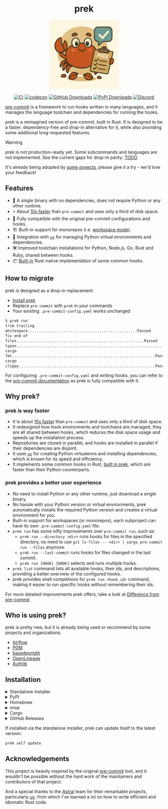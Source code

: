 <div align="center">

# prek

<img width="220" alt="prek" src="./docs/assets/logo.png" />

[![CI](https://github.com/j178/prek/actions/workflows/ci.yml/badge.svg)](https://github.com/j178/prek/actions/workflows/ci.yml)
[![codecov](https://codecov.io/github/j178/prek/graph/badge.svg?token=MP6TY24F43)](https://codecov.io/github/j178/prek)
[![GitHub Downloads](https://img.shields.io/github/downloads/j178/prek/total?logo=github)](https://github.com/j178/prek/releases)
[![PyPI Downloads](https://img.shields.io/pypi/dm/prek?logo=python)](https://pepy.tech/projects/prek)
[![Discord](https://img.shields.io/discord/1403581202102878289?logo=discord)](https://discord.gg/3NRJUqJz86)

</div>

[pre-commit](https://pre-commit.com/) is a framework to run hooks written in many languages, and it manages the
language toolchain and dependencies for running the hooks.

*prek* is a reimagined version of pre-commit, built in Rust.
It is designed to be a faster, dependency-free and drop-in alternative for it,
while also providing some additional long-requested features.

> [!WARNING]
> prek is not production-ready yet. Some subcommands and languages are not implemented. See the current gaps for drop-in parity: [TODO](https://prek.j178.dev/todo/).
>
> It's already being adopted by [some projects](#who-is-using-prek), please give it a try - we'd love your feedback!

## Features

- 🚀 A single binary with no dependencies, does not require Python or any other runtime.
- ⚡ About [10x faster](https://prek.j178.dev/benchmark/) than `pre-commit` and uses only a third of disk space.
- 🔄 Fully compatible with the original pre-commit configurations and hooks.
- 🏗️ Built-in support for monorepos (i.e. [workspace mode](https://prek.j178.dev/workspace/)).
- 🐍 Integration with [`uv`](https://github.com/astral-sh/uv) for managing Python virtual environments and dependencies.
- 🛠️ Improved toolchain installations for Python, Node.js, Go, Rust and Ruby, shared between hooks.
- 📦 [Built-in](https://prek.j178.dev/builtin/) Rust-native implementation of some common hooks.

## How to migrate

prek is designed as a drop-in replacement:

- [Install prek](#installation)
- Replace `pre-commit` with `prek` in your commands
- Your existing `.pre-commit-config.yaml` works unchanged

```console
$ prek run
trim trailing whitespace.................................................Passed
fix end of files.........................................................Passed
typos....................................................................Passed
cargo fmt................................................................Passed
cargo clippy.............................................................Passed
```

For configuring `.pre-commit-config.yaml` and writing hooks, you can refer to the [pre-commit documentation](https://pre-commit.com/) as prek is fully compatible with it.

## Why prek?

### prek is way faster

- It is about [10x faster](https://prek.j178.dev/benchmark/) than `pre-commit` and uses only a third of disk space.
- It redesigned how hook environments and toolchains are managed, they are all shared between hooks, which reduces the disk space usage and speeds up the installation process.
- Repositories are cloned in parallel, and hooks are installed in parallel if their dependencies are disjoint.
- It uses [`uv`](https://github.com/astral-sh/uv) for creating Python virtualenvs and installing dependencies, which is known for its speed and efficiency.
- It implements some common hooks in Rust, [built in prek](https://prek.j178.dev/builtin/), which are faster than their Python counterparts.

### prek provides a better user experience

- No need to install Python or any other runtime, just download a single binary.
- No hassle with your Python version or virtual environments, prek automatically installs the required Python version and creates a virtual environment for you.
- Built-in support for workspaces (or monorepos), each subproject can have its own `.pre-commit-config.yaml` file.
- `prek run` has some nifty improvements over `pre-commit run`, such as:
    - `prek run --directory <dir>` runs hooks for files in the specified directory, no need to use `git ls-files -- <dir> | xargs pre-commit run --files` anymore.
    - `prek run --last-commit` runs hooks for files changed in the last commit.
    - `prek run [HOOK] [HOOK]` selects and runs multiple hooks.
- `prek list` command lists all available hooks, their ids, and descriptions, providing a better overview of the configured hooks.
- prek provides shell completions for `prek run <hook_id>` command, making it easier to run specific hooks without remembering their ids.

For more detailed improvements prek offers, take a look at [Difference from pre-commit](https://prek.j178.dev/diff/).

## Who is using prek?

prek is pretty new, but it is already being used or recommend by some projects and organizations:

- [Airflow](https://github.com/apache/airflow/issues/44995)
- [PDM](https://github.com/pdm-project/pdm/pull/3593)
- [basedpyright](https://github.com/DetachHead/basedpyright/pull/1413)
- [OpenLineage](https://github.com/OpenLineage/OpenLineage/pull/3965)
- [Authlib](https://github.com/authlib/authlib/pull/804)

## Installation

<details>
<summary>Standalone installer</summary>

prek provides a standalone installer script to download and install the tool,

On Linux and macOS:

```bash
curl --proto '=https' --tlsv1.2 -LsSf https://github.com/j178/prek/releases/download/v0.2.0-alpha.4/prek-installer.sh | sh
```

On Windows:

```powershell
powershell -ExecutionPolicy ByPass -c "irm https://github.com/j178/prek/releases/download/v0.2.0-alpha.4/prek-installer.ps1 | iex"
```
</details>

<details>
<summary>PyPI</summary>

prek is published as Python binary wheel to PyPI, you can install it using `pip`, `uv` (recommended), or `pipx`:

```console
pip install prek

# or

uv tool install prek

# or

pipx install prek
```
</details>

<details>
<summary>Homebrew</summary>

```bash
brew install prek
```
</details>

<details>
<summary>mise</summary>

To use prek with [mise](https://mise.jdx.dev):

```bash
mise use prek
```
</details>

<details>
<summary>Cargo</summary>

Build from source using Cargo (Rust 1.89+ is required):

```bash
cargo install --locked --git https://github.com/j178/prek
```
</details>

<details>
<summary>GitHub Releases</summary>

prek release artifacts can be downloaded directly from the [GitHub releases](https://github.com/j178/prek/releases).
</details>

If installed via the standalone installer, prek can update itself to the latest version:

```bash
prek self update
```

## Acknowledgements

This project is heavily inspired by the original [pre-commit](https://pre-commit.com/) tool, and it wouldn't be possible without the hard work
of the maintainers and contributors of that project.

And a special thanks to the [Astral](https://github.com/astral-sh) team for their remarkable projects, particularly [uv](https://github.com/astral-sh/uv),
from which I've learned a lot on how to write efficient and idiomatic Rust code.
